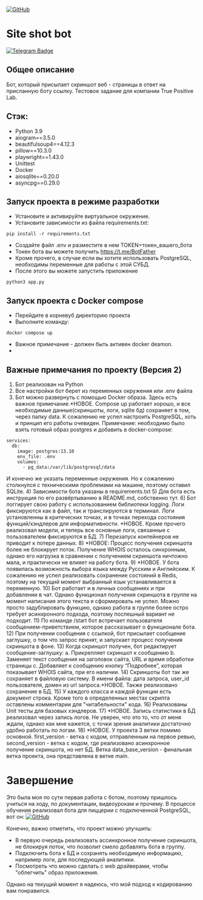 [![GitHub](https://img.shields.io/badge/GitHub-Kirill--Svitsov-blue)](https://github.com/Kirill-Svitsov)
# Site shot bot 
[![Telegram Badge](https://img.shields.io/badge/-siteshotbot-blue?style=flat&logo=Telegram&logoColor=white)](https://t.me/svitsov_site_shot_bot)

## Общее описание
Бот, который присылает скриншот веб - страницы в ответ на присланную боту ссылку.
Тестовое задание для компании True Positive Lab.


## Стэк:

- Python 3.9
- aiogram==3.5.0
- beautifulsoup4==4.12.3
- pillow==10.3.0
- playwright==1.43.0
- Unittest
- Docker
- aiosqlite==0.20.0
- asyncpg==0.29.0

## Запуск проекта в режиме разработки

- Установите и активируйте виртуальное окружение.
- Установите зависимости из файла requirements.txt:
```
pip install -r requirements.txt
```
- Создайте файл .env и разместите в нем TOKEN=токен_вашего_бота
- Токен бота вы можете получить https://t.me/BotFather
- Кроме прочего, в случае если вы хотите использовать PostgreSQL, необходимы переменные для работы с этой СУБД.
- После этого вы можете запустить приложение
```
python3 app.py
```

## Запуск проекта с Docker compose
- Перейдите в корневуб директорию проекта
- Выполните команду:
```
docker compose up
```
* Важное примечание - должен быть активен docker deamon.
* 


## Важные примечания по проекту (Версия 2)
1) Бот реализован на Python
2) Все настройки бот берет из переменных окружения или .env
файла
3) Бот можно развернуть с помощью Docker образа. Здесь есть важное примечание.*НОВОЕ. Compose up работает хорошо, и все необходимые данные(скриншоты, логи, sqlite бд) сохраняет в том, через папку data. К сожалению не успел настроить PostgreSQL, хоть и принцип его работы очевиден.
Примечание: необходимо было взять готовый образ postgres и добавить в docker-compose:
```
services:
  db:
    image: postgres:13.10
    env_file: .env
    volumes:
      - pg_data:/var/lib/postgresql/data
```
И конечно же указать переменные окружения.
Но к сожалению столкнулся с техническими проблемами на машине, поэтому оставил SQLite.
4) Зависимости бота указаны в requirements.txt
5) Для бота есть инструкция по его развёртыванию в README.md, собственно тут.
6) Бот логгирует свою работу с использованием библиотеки logging. Логи фиксируются как в файл, так и транслируются в терминал. Логи установленны в критеческих точках, и в точках перехода состояния функций/хэндлеров для информативности. *НОВОЕ. Кроме прочего реализовал модели, и теперь все основные логи, связанные с пользователем фиксируются в БД.
7) Перезапуск контейнеров не приводит к потере данных.
8) *НОВОЕ: Процесс получения скриншота более не блокирует поток. Получение WHOIS осталось синхронным, однако его нагрузка в сравнении с получением скриншота ничтожно мала, и практически не влияет на работу бота.
9) *НОВОЕ. У бота появилась возможность выбора языка между Русским и Английским. К сожалению не успел реализовать сохранение состояний в Redis, поэтому на текущий момент выбранный язык устанавливается в переменную.
10) Бот работает и в личных сообщениях и при добавлении в чат. Однако функционал получения скриншота в группе на момент написания этого текста я сформировать не успел. Можно просто задублировать функцию, однако работа в группе более остро требует асинхронного подхода, поэтому поспешный вариант не подходит.
11)  По команде /start бот встречает пользователя сообщением-приветствием,
которое рассказывает о функционале бота.
12) При получении сообщения с ссылкой, бот присылает сообщение заглушку, о том что запрос принят, и запускает процесс получения
скриншота в фоне.
13) Когда скриншот получен, бот редактирует сообщение-заглушку:
  a. Прикрепляет скриншот к сообщению
  b. Заменяет текст сообщения на заголовок сайта, URL и время обработки
  страницы
  c. Добавляет к сообщению кнопку “Подробнее”, которая
  показывает WHOIS сайта, при его наличии.
14) Скриншоты бот так же сохраняет в файловую систему. В имени файла: дата запроса, user_id пользователя, домен из
url запроса.*НОВОЕ. Также реализовано сохранение в БД.
15) У каждого класса и каждой функции есть документ строка. Кроме того в определенных местах скрипта оставлены комментарии для "читабельности" кода.
16) Реализованы Unit тесты для базовых хэндлеров.
17) *НОВОЕ. Запись статистики в БД реализовал через запись логов. Не уверен, что это то, что от меня ждали, однако как мне кажется, с точки зрения аналитики достаточно удобно работать по логам.
18) *НОВОЕ. У проекта 3 ветки помимо основной. first_version - ветка с кодом, отправленным на первое ревью, second_version - ветка с кодом, где реализовано асинхронное получение скриншота, но нет БД. Ветка data_base_version - финальная ветка проекта, она представлена в ветке main.


# Завершение
Это была моя по сути первая работа с ботом, поэтому пришлось учиться на ходу, по документации, видеоурокам и прочему.
В процессе обучения реализовал бота для пиццерии с подключенной PostgreSQL, вот он: 
[![GitHub](https://img.shields.io/badge/GitHub-Kirill--Svitsov-blue)](https://github.com/Kirill-Svitsov/pizzeria_bot)

Конечно, важно отметить, что проект можно улучшить: 
- В первую очередь реализовать ассинхронное получение скриншота, не блокируя поток, что позволит смело добавлять бота в группу.
- Подключить бота к БД и сохранять необходимую информацию, например логи, для последующей аналитики.
- Посмотреть что можно сделать с web драйверами, чтобы "облегчить" образ приложения.
  
Однако на текущий момент я надеюсь, что мой подход к кодированию вам понравился.
